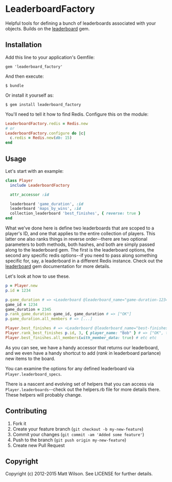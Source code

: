 # LeaderboardFactory

Helpful tools for defining a bunch of leaderboards associated with your objects. Builds on the [leaderboard](https://github.com/agoragames/leaderboard) gem.

## Installation

Add this line to your application's Gemfile:

    gem 'leaderboard_factory'

And then execute:

    $ bundle

Or install it yourself as:

    $ gem install leaderboard_factory

You'll need to tell it how to find Redis. Configure this on the module:

```ruby
LeaderboardFactory.redis = Redis.new
# or
LeaderboardFactory.configure do |c|
  c.redis = Redis.new(db: 15)
end
```

## Usage

Let's start with an example:

```ruby
class Player
  include LeaderboardFactory

  attr_accessor :id

  leaderboard 'game_duration', :id
  leaderboard 'maps_by_wins', :id
  collection_leaderboard 'best_finishes', { reverse: true }
end
```

What we've done here is define two leaderboards that are scoped to a player's ID, and one that applies to the entire collection of players. This latter one also ranks things in reverse order--there are two optional parameters to both methods, both hashes, and both are simply passed along to the leaderboard gem. The first is the leaderboard options, the second any specific redis options--if you need to pass along something specific for, say, a leaderboard in a different Redis instance. Check out the [leaderboard](https://github.com/agoragames/leaderboard) gem documentation for more details.

Let's look at how to use these.

```ruby
p = Player.new
p.id = 1234

p.game_duration # => <Leaderboard @leaderboard_name="game-duration-1234">
game_id = 1234
game_duration = 2345
p.rank_game_duration game_id, game_duration # => ["OK"]
p.game_duration.all_members # => [...]

Player.best_finishes # => <Leaderboard @leaderboard_name="best-finishes">
Player.rank_best_finishes p.id, 3, { player_name: "Bob" } # => ["OK", true]
Player.best_finishes.all_members(with_member_data: true) # etc etc
```

As you can see, we have a handy accessor that returns our leaderboard, and we even have a handy shortcut to add (*rank* in leaderboard parlance) new items to the board.

You can examine the options for any defined leaderboard via `Player.leaderboard_specs`.

There is a nascent and evolving set of helpers that you can access via `Player.leaderboards`--check out the helpers.rb file for more details there. These helpers will probably change.


## Contributing

1. Fork it
2. Create your feature branch (`git checkout -b my-new-feature`)
3. Commit your changes (`git commit -am 'Added some feature'`)
4. Push to the branch (`git push origin my-new-feature`)
5. Create new Pull Request

## Copyright

Copyright (c) 2012-2015 Matt Wilson. See LICENSE for further details.